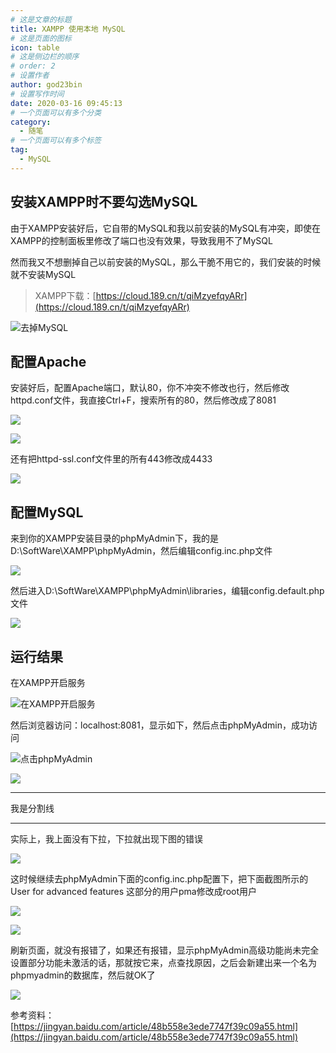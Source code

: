 ```yaml
---
# 这是文章的标题
title: XAMPP 使用本地 MySQL
# 这是页面的图标
icon: table
# 这是侧边栏的顺序
# order: 2
# 设置作者
author: god23bin
# 设置写作时间
date: 2020-03-16 09:45:13
# 一个页面可以有多个分类
category:
  - 随笔
# 一个页面可以有多个标签
tag:
  - MySQL
---
```


## 安装XAMPP时不要勾选MySQL

​		由于XAMPP安装好后，它自带的MySQL和我以前安装的MySQL有冲突，即使在XAMPP的控制面板里修改了端口也没有效果，导致我用不了MySQL

​		然而我又不想删掉自己以前安装的MySQL，那么干脆不用它的，我们安装的时候就不安装MySQL

>  XAMPP下载：[https://cloud.189.cn/t/qiMzyefqyARr](https://cloud.189.cn/t/qiMzyefqyARr)

![去掉MySQL](https://pic-bed-of-god23bin.oss-cn-shenzhen.aliyuncs.com/img/20220531204108.png)

## 配置Apache

安装好后，配置Apache端口，默认80，你不冲突不修改也行，然后修改httpd.conf文件，我直接Ctrl+F，搜索所有的80，然后修改成了8081

![](https://pic-bed-of-god23bin.oss-cn-shenzhen.aliyuncs.com/img/20220531204117.png)

![](https://pic-bed-of-god23bin.oss-cn-shenzhen.aliyuncs.com/img/20220531204124.png)

还有把httpd-ssl.conf文件里的所有443修改成4433

![](https://pic-bed-of-god23bin.oss-cn-shenzhen.aliyuncs.com/img/20220531204130.png)

## 配置MySQL

来到你的XAMPP安装目录的phpMyAdmin下，我的是D:\SoftWare\XAMPP\phpMyAdmin，然后编辑config.inc.php文件

![](https://pic-bed-of-god23bin.oss-cn-shenzhen.aliyuncs.com/img/20220531204135.png)

然后进入D:\SoftWare\XAMPP\phpMyAdmin\libraries，编辑config.default.php文件

![](https://pic-bed-of-god23bin.oss-cn-shenzhen.aliyuncs.com/img/20220531204140.png)

## 运行结果

在XAMPP开启服务

![在XAMPP开启服务](https://pic-bed-of-god23bin.oss-cn-shenzhen.aliyuncs.com/img/20220531204143.png)

然后浏览器访问：localhost:8081，显示如下，然后点击phpMyAdmin，成功访问

![点击phpMyAdmin](https://pic-bed-of-god23bin.oss-cn-shenzhen.aliyuncs.com/img/20220531204146.png)

![](https://pic-bed-of-god23bin.oss-cn-shenzhen.aliyuncs.com/img/20220531204149.png)

---

我是分割线

---

实际上，我上面没有下拉，下拉就出现下图的错误

![](https://pic-bed-of-god23bin.oss-cn-shenzhen.aliyuncs.com/img/20220531204151.png)

这时候继续去phpMyAdmin下面的config.inc.php配置下，把下面截图所示的User for advanced features 这部分的用户pma修改成root用户

![](https://pic-bed-of-god23bin.oss-cn-shenzhen.aliyuncs.com/img/20220531204154.png)

![](https://pic-bed-of-god23bin.oss-cn-shenzhen.aliyuncs.com/img/20220531204156.png)

刷新页面，就没有报错了，如果还有报错，显示phpMyAdmin高级功能尚未完全设置部分功能未激活的话，那就按它来，点查找原因，之后会新建出来一个名为phpmyadmin的数据库，然后就OK了

![](https://pic-bed-of-god23bin.oss-cn-shenzhen.aliyuncs.com/img/20220531204158.png)

参考资料：[https://jingyan.baidu.com/article/48b558e3ede7747f39c09a55.html](https://jingyan.baidu.com/article/48b558e3ede7747f39c09a55.html)